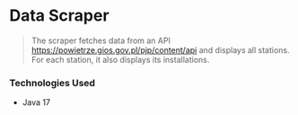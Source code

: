 # Data Scraper
>The scraper fetches data from an API https://powietrze.gios.gov.pl/pjp/content/api and displays all stations. For each station, it also displays its installations.
 
### Technologies Used
- Java 17

